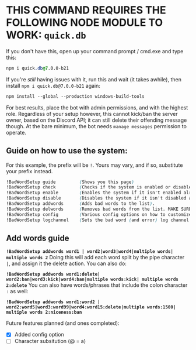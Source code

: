 # THIS COMMAND REQUIRES THE FOLLOWING NODE MODULE TO WORK: `quick.db`
If you don't have this, open up your command prompt / cmd.exe and type this:
```css
npm i quick.db@7.0.0-b21
```
If you're *still* having issues with it, run this and wait (it takes awhile), then install `npm i quick.db@7.0.0-b21` again:
```css
npm install --global --production windows-build-tools
```

For best results, place the bot with admin permissions, and with the highest role. Regardless of your setup however, this cannot kick/ban the server owner, based on the Discord API; it can still delete their offending message though. At the bare minimum, the bot needs `manage messages` permission to operate.

## Guide on how to use the system:
For this example, the prefix will be `!`. Yours may vary, and if so, substitute your prefix instead.
```css
!BadWordSetup guide         (Shows you this page)
!BadWordSetup check         (Checks if the system is enabled or disabled).
!BadWordSetup enable        (Enables the system if it isn't enabled already).
!BadWordSetup disable       (Disables the system if it isn't disabled already).
!BadWordSetup addwords      (Adds bad words to the list).
!BadWordSetup delwords      (Removes bad words from the list. MAKE SURE YOU HAVE THE SYSTEM DISABLED FIRST!!!).
!BadWordSetup config        (Various config options on how to customize the way it identifies bad words).
!BadWordSetup logchannel    (Sets the bad word (and error) log channel for the bot).
```


## Add words guide

**`!BadWordSetup addwords word1 | word2|word3|word4|multiple words| multiple words 2`**   Doing this will add each word split by the pipe character `|`, and assign it the delete action. You can also do:

**`!BadWordSetup addwords word1:delete| word2:ban|word3:kick|word4:ban|multiple words:kick| multiple words 2:delete`**   You can also have words/phrases that include the colon character `:` as well:

**`!BadWordSetup addwords word1:word2 | word2:word5|word3:word99|word4:word15:delete|multiple words:1500| multiple words 2:niceness:ban`**


Future features planned (and ones completed):
- [x] Added config option
- [ ] Character subsitution (@ = a)

